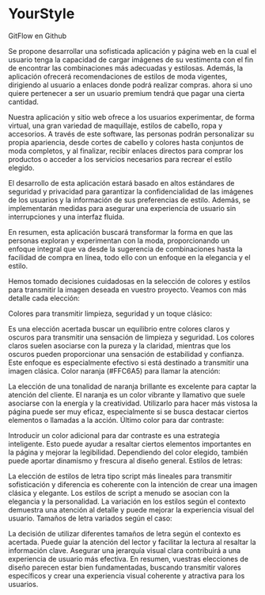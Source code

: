 # YourStyle
GitFlow en Github

Se propone desarrollar una sofisticada aplicación y página web en la cual el usuario tenga la capacidad de cargar imágenes de su vestimenta con el fin de encontrar las combinaciones más adecuadas y estilosas. Además, la aplicación ofrecerá recomendaciones de estilos de moda vigentes, dirigiendo al usuario a enlaces donde podrá realizar compras. ahora si uno quiere pertenecer a ser un usuario premium tendrá que pagar una cierta cantidad.

Nuestra aplicación y sitio web ofrece a los usuarios experimentar, de forma virtual, una gran variedad de maquillaje, estilos de cabello, ropa y accesorios. A través de este software, las personas podrán personalizar su propia apariencia, desde cortes de cabello y colores hasta conjuntos de moda completos, y al finalizar, recibir enlaces directos para comprar los productos o acceder a los servicios necesarios para recrear el estilo elegido.

El desarrollo de esta aplicación estará basado en altos estándares de seguridad y privacidad para garantizar la confidencialidad de las imágenes de los usuarios y la información de sus preferencias de estilo. Además, se implementarán medidas para asegurar una experiencia de usuario sin interrupciones y una interfaz fluida.

En resumen, esta aplicación buscará transformar la forma en que las personas exploran y experimentan con la moda, proporcionando un enfoque integral que va desde la sugerencia de combinaciones hasta la facilidad de compra en línea, todo ello con un enfoque en la elegancia y el estilo.

Hemos tomado decisiones cuidadosas en la selección de colores y estilos para transmitir la imagen deseada en vuestro proyecto. Veamos con más detalle cada elección:

Colores para transmitir limpieza, seguridad y un toque clásico:

Es una elección acertada buscar un equilibrio entre colores claros y oscuros para transmitir una sensación de limpieza y seguridad. Los colores claros suelen asociarse con la pureza y la claridad, mientras que los oscuros pueden proporcionar una sensación de estabilidad y confianza. Este enfoque es especialmente efectivo si está destinado a transmitir una imagen clásica.
Color naranja (#FFC6A5) para llamar la atención:

La elección de una tonalidad de naranja brillante es excelente para captar la atención del cliente. El naranja es un color vibrante y llamativo que suele asociarse con la energía y la creatividad. Utilizarlo para hacer más vistosa la página puede ser muy eficaz, especialmente si se busca destacar ciertos elementos o llamadas a la acción.
Último color para dar contraste:

Introducir un color adicional para dar contraste es una estrategia inteligente. Esto puede ayudar a resaltar ciertos elementos importantes en la página y mejorar la legibilidad. Dependiendo del color elegido, también puede aportar dinamismo y frescura al diseño general.
Estilos de letras:

La elección de estilos de letra tipo script más lineales para transmitir sofisticación y diferencia es coherente con la intención de crear una imagen clásica y elegante. Los estilos de script a menudo se asocian con la elegancia y la personalidad. La variación en los estilos según el contexto demuestra una atención al detalle y puede mejorar la experiencia visual del usuario.
Tamaños de letra variados según el caso:

La decisión de utilizar diferentes tamaños de letra según el contexto es acertada. Puede guiar la atención del lector y facilitar la lectura al resaltar la información clave. Asegurar una jerarquía visual clara contribuirá a una experiencia de usuario más efectiva.
En resumen, vuestras elecciones de diseño parecen estar bien fundamentadas, buscando transmitir valores específicos y crear una experiencia visual coherente y atractiva para los usuarios.
